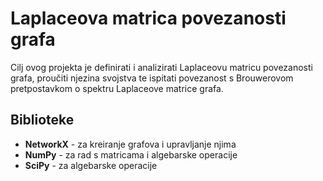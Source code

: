 # Laplaceova matrica povezanosti grafa

Cilj ovog projekta je definirati i analizirati Laplaceovu matricu povezanosti grafa, proučiti njezina svojstva te ispitati povezanost s Brouwerovom pretpostavkom o spektru Laplaceove matrice grafa.

## Biblioteke

* __NetworkX__ - za kreiranje grafova i upravljanje njima
* __NumPy__ - za rad s matricama i algebarske operacije
* __SciPy__ - za algebarske operacije
